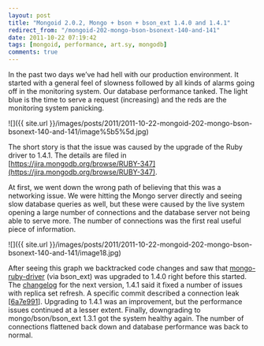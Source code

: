 ```yaml
---
layout: post
title: "Mongoid 2.0.2, Mongo + bson + bson_ext 1.4.0 and 1.4.1"
redirect_from: "/mongoid-202-mongo-bson-bsonext-140-and-141"
date: 2011-10-22 07:19:42
tags: [mongoid, performance, art.sy, mongodb]
comments: true
---
```

In the past two days we’ve had hell with our production environment. It started with a general feel of slowness followed by all kinds of alarms going off in the monitoring system. Our database performance tanked. The light blue is the time to serve a request (increasing) and the reds are the monitoring system panicking.

![]({{ site.url }}/images/posts/2011/2011-10-22-mongoid-202-mongo-bson-bsonext-140-and-141/image%5b5%5d.jpg)

The short story is that the issue was caused by the upgrade of the Ruby driver to 1.4.1. The details are filed in [https://jira.mongodb.org/browse/RUBY-347](https://jira.mongodb.org/browse/RUBY-347).

At first, we went down the wrong path of believing that this was a networking issue. We were hitting the Mongo server directly and seeing slow database queries as well, but these were caused by the live system opening a large number of connections and the database server not being able to serve more. The number of connections was the first real useful piece of information.

![]({{ site.url }}/images/posts/2011/2011-10-22-mongoid-202-mongo-bson-bsonext-140-and-141/image18.jpg)

After seeing this graph we backtracked code changes and saw that [mongo-ruby-driver](https://github.com/mongodb/mongo-ruby-driver) (via bson_ext) was upgraded to 1.4.0 right before this started. The [changelog](https://github.com/mongodb/mongo-ruby-driver/blob/master/docs/HISTORY.md) for the next version, 1.4.1 said it fixed a number of issues with replica set refresh. A specific commit described a connection leak [[6a7e991](https://github.com/mongodb/mongo-ruby-driver/commit/6a7e9916892bcf802bafb64db10e0f7ee43610b6)]. Upgrading to 1.4.1 was an improvement, but the performance issues continued at a lesser extent. Finally, downgrading to mongo/bson/bson_ext 1.3.1 got the system healthy again. The number of connections flattened back down and database performance was back to normal.
